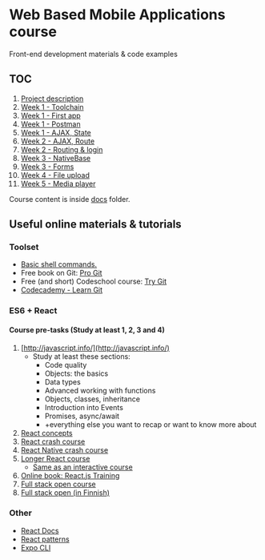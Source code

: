 # Web Based Mobile Applications course

Front-end development materials & code examples

## TOC

1. [Project description](docs/project.md)
1. [Week 1 - Toolchain](docs/w1-toolchain.md)
1. [Week 1 - First app](docs/w1-first-app.md)
1. [Week 1 - Postman](docs/w1-postman.md)
1. [Week 1 - AJAX, State](docs/w1-http.md)
1. [Week 2 - AJAX, Route](docs/w2-http+route.md)
1. [Week 2 - Routing & login](docs/w2-login.md)
1. [Week 3 - NativeBase](docs/w3-NativeBase.md)
1. [Week 3 - Forms](docs/w3-forms.md)
1. [Week 4 - File upload](docs/w4-upload.md)
1. [Week 5 - Media player](docs/w5-player.md)

Course content is inside [docs](docs/) folder.

## Useful online materials & tutorials

### Toolset

- [Basic shell commands.](https://www-xray.ast.cam.ac.uk/~jss/lecture/computing/notes/out/commands_basic/)
- Free book on Git: [Pro Git](http://git-scm.com/book/en/v2)
- Free (and short) Codeschool course: [Try Git](https://www.codeschool.com/courses/try-git)
- [Codecademy - Learn Git](https://www.codecademy.com/learn/learn-git)

### ES6 + React

#### Course pre-tasks (Study at least 1, 2, 3 and 4)

1. [http://javascript.info/](http://javascript.info/)
    - Study at least these sections:
        - Code quality
        - Objects: the basics
        - Data types
        - Advanced working with functions
        - Objects, classes, inheritance
        - Introduction into Events
        - Promises, async/await
        - +everything else you want to recap or want to know more about
1. [React concepts](https://medium.freecodecamp.org/all-the-fundamental-react-js-concepts-jammed-into-this-single-medium-article-c83f9b53eac2)
1. [React crash course](https://www.youtube.com/watch?v=sBws8MSXN7A)
1. [React Native crash course](https://www.youtube.com/watch?v=mkualZPRZCs&t=1116s)
1. [Longer React course](https://www.youtube.com/watch?v=DLX62G4lc44&t=435s)
    * [Same as an interactive course](https://scrimba.com/g/glearnreact)
1. [Online book: React.js Training](https://rangle-io.gitbooks.io/react-training/content/)
1. [Full stack open course](https://fullstackopen.com/en/)
1. [Full stack open (in Finnish)](https://fullstackopen.com/)

### Other

- [React Docs](https://reactjs.org/)
- [React patterns](https://reactpatterns.com/)
- [Expo CLI](https://docs.expo.io/versions/latest/workflow/expo-cli/)
